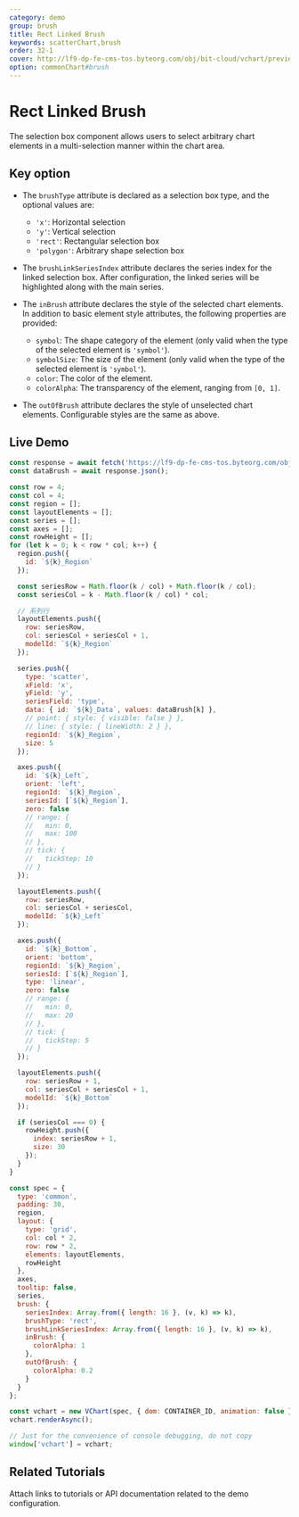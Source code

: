 ```yaml
---
category: demo
group: brush
title: Rect Linked Brush
keywords: scatterChart,brush
order: 32-1
cover: http://lf9-dp-fe-cms-tos.byteorg.com/obj/bit-cloud/vchart/preview/brush/rect-linked-brush.png
option: commonChart#brush
---
```


# Rect Linked Brush

The selection box component allows users to select arbitrary chart elements in a multi-selection manner within the chart area.

## Key option

- The `brushType` attribute is declared as a selection box type, and the optional values are:

  - `'x'`: Horizontal selection
  - `'y'`: Vertical selection
  - `'rect'`: Rectangular selection box
  - `'polygon'`: Arbitrary shape selection box

- The `brushLinkSeriesIndex` attribute declares the series index for the linked selection box. After configuration, the linked series will be highlighted along with the main series.

- The `inBrush` attribute declares the style of the selected chart elements. In addition to basic element style attributes, the following properties are provided:
  - `symbol`: The shape category of the element (only valid when the type of the selected element is `'symbol'`).
  - `symbolSize`: The size of the element (only valid when the type of the selected element is `'symbol'`).
  - `color`: The color of the element.
  - `colorAlpha`: The transparency of the element, ranging from `[0, 1]`.
- The `outOfBrush` attribute declares the style of unselected chart elements. Configurable styles are the same as above.

## Live Demo

```javascript livedemo
const response = await fetch('https://lf9-dp-fe-cms-tos.byteorg.com/obj/bit-cloud/brush-data.json');
const dataBrush = await response.json();

const row = 4;
const col = 4;
const region = [];
const layoutElements = [];
const series = [];
const axes = [];
const rowHeight = [];
for (let k = 0; k < row * col; k++) {
  region.push({
    id: `${k}_Region`
  });

  const seriesRow = Math.floor(k / col) + Math.floor(k / col);
  const seriesCol = k - Math.floor(k / col) * col;

  // 系列行
  layoutElements.push({
    row: seriesRow,
    col: seriesCol + seriesCol + 1,
    modelId: `${k}_Region`
  });

  series.push({
    type: 'scatter',
    xField: 'x',
    yField: 'y',
    seriesField: 'type',
    data: { id: `${k}_Data`, values: dataBrush[k] },
    // point: { style: { visible: false } },
    // line: { style: { lineWidth: 2 } },
    regionId: `${k}_Region`,
    size: 5
  });

  axes.push({
    id: `${k}_Left`,
    orient: 'left',
    regionId: `${k}_Region`,
    seriesId: [`${k}_Region`],
    zero: false
    // range: {
    //   min: 0,
    //   max: 100
    // },
    // tick: {
    //   tickStep: 10
    // }
  });

  layoutElements.push({
    row: seriesRow,
    col: seriesCol + seriesCol,
    modelId: `${k}_Left`
  });

  axes.push({
    id: `${k}_Bottom`,
    orient: 'bottom',
    regionId: `${k}_Region`,
    seriesId: [`${k}_Region`],
    type: 'linear',
    zero: false
    // range: {
    //   min: 0,
    //   max: 20
    // },
    // tick: {
    //   tickStep: 5
    // }
  });

  layoutElements.push({
    row: seriesRow + 1,
    col: seriesCol + seriesCol + 1,
    modelId: `${k}_Bottom`
  });

  if (seriesCol === 0) {
    rowHeight.push({
      index: seriesRow + 1,
      size: 30
    });
  }
}

const spec = {
  type: 'common',
  padding: 30,
  region,
  layout: {
    type: 'grid',
    col: col * 2,
    row: row * 2,
    elements: layoutElements,
    rowHeight
  },
  axes,
  tooltip: false,
  series,
  brush: {
    seriesIndex: Array.from({ length: 16 }, (v, k) => k),
    brushType: 'rect',
    brushLinkSeriesIndex: Array.from({ length: 16 }, (v, k) => k),
    inBrush: {
      colorAlpha: 1
    },
    outOfBrush: {
      colorAlpha: 0.2
    }
  }
};

const vchart = new VChart(spec, { dom: CONTAINER_ID, animation: false });
vchart.renderAsync();

// Just for the convenience of console debugging, do not copy
window['vchart'] = vchart;
```

## Related Tutorials

Attach links to tutorials or API documentation related to the demo configuration.
